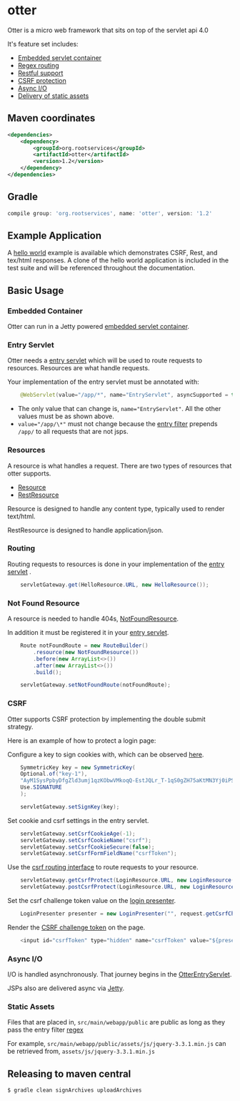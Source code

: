 # otter
Otter is a micro web framework that sits on top of the servlet api 4.0 

It's feature set includes:
- [Embedded servlet container](#embedded-container)
- [Regex routing](#routing)
- [Restful support](#resources)
- [CSRF protection](#csrf)
- [Async I/O](#async-i/o)
- [Delivery of static assets](#static-assets)

## Maven coordinates
```xml
<dependencies>
    <dependency>
        <groupId>org.rootservices</groupId>
        <artifactId>otter</artifactId>
        <version>1.2</version>
    </dependency>
</dependencies>
```

## Gradle
```groovy
compile group: 'org.rootservices', name: 'otter', version: '1.2'
```

## Example Application
A [hello world](https://github.com/RootServices/hello-world) example is available which demonstrates CSRF, Rest, and tex/html responses.
A clone of the hello world application is included in the test suite and will be referenced throughout the documentation. 

## Basic Usage

### Embedded Container

Otter can run in a Jetty powered [embedded servlet container](https://github.com/RootServices/otter/blob/development/src/test/java/integration/app/hello/server/HelloServer.java).

### Entry Servlet

Otter needs a [entry servlet](https://github.com/RootServices/otter/blob/development/src/test/java/integration/app/hello/controller/EntryServlet.java) which will be used to route requests to resources. Resources are what handle requests.

Your implementation of the entry servlet must be annotated with:
```java 
    @WebServlet(value="/app/*", name="EntryServlet", asyncSupported = true)
```

- The only value that can change is, `name="EntryServlet"`. All the other values must be as shown above.
- `value="/app/\*"` must not change because the [entry filter](https://github.com/RootServices/otter/blob/development/src/main/java/org/rootservices/otter/servlet/EntryFilter.java) prepends `/app/` to all requests that are not jsps.


### Resources

A resource is what handles a request. There are two types of resources that otter supports.
- [Resource](https://github.com/RootServices/otter/blob/development/src/main/java/org/rootservices/otter/controller/Resource.java)
- [RestResource](https://github.com/RootServices/otter/blob/development/src/main/java/org/rootservices/otter/controller/RestResource.java)

Resource is designed to handle any content type, typically used to render text/html.

RestResource is designed to handle application/json. 

### Routing

Routing requests to resources is done in your implementation of the [entry servlet](https://github.com/RootServices/otter/blob/development/src/test/java/integration/app/hello/controller/EntryServlet.java#L50-L51)
. 

```java
    servletGateway.get(HelloResource.URL, new HelloResource());
```

### Not Found Resource

A resource is needed to handle 404s, [NotFoundResource](https://github.com/RootServices/otter/blob/development/src/test/java/integration/app/hello/controller/NotFoundResource.java).

In addition it must be registered it in your [entry servlet](https://github.com/RootServices/otter/blob/development/src/test/java/integration/app/hello/controller/EntryServlet.java#L41-L47).

```java
    Route notFoundRoute = new RouteBuilder()
        .resource(new NotFoundResource())
        .before(new ArrayList<>())
        .after(new ArrayList<>())
        .build();

    servletGateway.setNotFoundRoute(notFoundRoute);
```

### CSRF

Otter supports CSRF protection by implementing the double submit strategy.

Here is an example of how to protect a login page:

Configure a key to sign cookies with, which can be observed [here](https://github.com/RootServices/otter/blob/development/src/test/java/integration/app/hello/controller/EntryServlet.java#L28-L34).

```java
    SymmetricKey key = new SymmetricKey(
    Optional.of("key-1"),
    "AyM1SysPpbyDfgZld3umj1qzKObwVMkoqQ-EstJQLr_T-1qS0gZH75aKtMN3Yj0iPS4hcgUuTwjAzZr1Z9CAow",
    Use.SIGNATURE
    );

    servletGateway.setSignKey(key);
```

Set cookie and csrf settings in the entry servlet. 
```java
    servletGateway.setCsrfCookieAge(-1);
    servletGateway.setCsrfCookieName("csrf");
    servletGateway.setCsrfCookieSecure(false);
    servletGateway.setCsrfFormFieldName("csrfToken");
```

Use the [csrf routing interface](https://github.com/RootServices/otter/blob/development/src/test/java/integration/app/hello/controller/EntryServlet.java#L52-L53) to route requests to your resource.

```java
    servletGateway.getCsrfProtect(LoginResource.URL, new LoginResource());
    servletGateway.postCsrfProtect(LoginResource.URL, new LoginResource());
```

Set the csrf challenge token value on the [login presenter](https://github.com/RootServices/otter/blob/development/src/test/java/integration/app/hello/controller/LoginResource.java#L18).
```java
    LoginPresenter presenter = new LoginPresenter("", request.getCsrfChallenge().get());
```

Render the [CSRF challenge token](https://github.com/RootServices/otter/blob/development/src/test/java/integration/app/webapp/WEB-INF/jsp/login.jsp#L12) on the page.
```java
    <input id="csrfToken" type="hidden" name="csrfToken" value="${presenter.getCsrfChallengeToken()}" / >
```

### Async I/O
I/O is handled asynchronously. That journey begins in the [OtterEntryServlet](https://github.com/RootServices/otter/blob/development/src/main/java/org/rootservices/otter/servlet/OtterEntryServlet.java#L33).

JSPs also are delivered async via [Jetty](https://github.com/RootServices/otter/blob/development/src/main/java/org/rootservices/otter/server/container/builder/WebAppContextBuilder.java#L82).

### Static Assets

Files that are placed in, `src/main/webapp/public` are public as long as they pass the entry filter [regex](https://github.com/RootServices/otter/blob/development/src/main/java/org/rootservices/otter/servlet/EntryFilter.java#L19)

For example, `src/main/webapp/public/assets/js/jquery-3.3.1.min.js` can be retrieved from, `assets/js/jquery-3.3.1.min.js`


## Releasing to maven central
```bash
$ gradle clean signArchives uploadArchives
```
